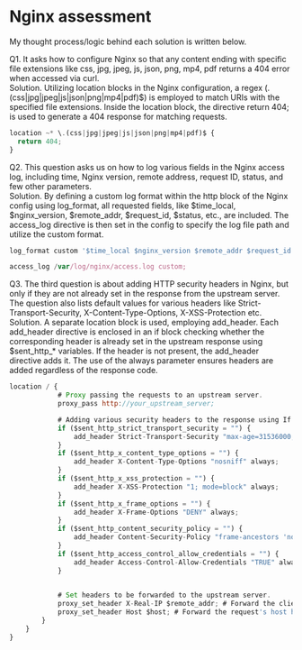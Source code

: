 # Nginx assessment

My thought process/logic behind each solution is written below.


Q1. It asks how to configure Nginx so that any content ending with specific file extensions like css, jpg, jpeg, js, json, png, mp4, pdf returns a 404 error when accessed via curl. <br>
Solution. Utilizing location blocks in the Nginx configuration, a regex (\.(css|jpg|jpeg|js|json|png|mp4|pdf)$) is employed to match URIs with the specified file extensions. Inside the location block, the directive return 404; is used to generate a 404 response for matching requests.
```js
location ~* \.(css|jpg|jpeg|js|json|png|mp4|pdf)$ {
  return 404;
}
```

Q2. This question asks us on how to log various fields in the Nginx access log, including time, Nginx version, remote address, request ID, status, and few other parameters. <br>
Solution. By defining a custom log format within the http block of the Nginx config using log_format, all requested fields, like $time_local, $nginx_version, $remote_addr, $request_id, $status, etc., are included. The access_log directive is then set in the config to specify the log file path and utilize the custom format.
```js
log_format custom '$time_local $nginx_version $remote_addr $request_id $status $body_bytes_sent "$http_user_agent" $proxy_protocol_addr $server_name $upstream_addr $request_time $upstream_connect_time $upstream_header_time $upstream_response_time "$request" $upstream_status $ssl_session_reused "$http_x_forwarded_for"';
```
```js
access_log /var/log/nginx/access.log custom;
```

Q3. The third question is about adding HTTP security headers in Nginx, but only if they are not already set in the response from the upstream server. The question also lists default values for various headers like Strict-Transport-Security, X-Content-Type-Options, X-XSS-Protection etc. <br>
Solution. A separate location block is used, employing add_header. Each add_header directive is enclosed in an if block checking whether the corresponding header is already set in the upstream response using $sent_http_* variables. If the header is not present, the add_header directive adds it. The use of the always parameter ensures headers are added regardless of the response code.
```js
location / {
            # Proxy passing the requests to an upstream server.
            proxy_pass http://your_upstream_server;

            # Adding various security headers to the response using If else conditional statements.
            if ($sent_http_strict_transport_security = "") {
                add_header Strict-Transport-Security "max-age=31536000; includeSubDomains" always;
            }
            if ($sent_http_x_content_type_options = "") {
                add_header X-Content-Type-Options "nosniff" always;
            }
            if ($sent_http_x_xss_protection = "") {
                add_header X-XSS-Protection "1; mode=block" always;
            }
            if ($sent_http_x_frame_options = "") {
                add_header X-Frame-Options "DENY" always;
            }
            if ($sent_http_content_security_policy = "") {
                add_header Content-Security-Policy "frame-ancestors 'none'" always;
            }
            if ($sent_http_access_control_allow_credentials = "") {
                add_header Access-Control-Allow-Credentials "TRUE" always;
            }
            

            # Set headers to be forwarded to the upstream server.
            proxy_set_header X-Real-IP $remote_addr; # Forward the client's real IP.
            proxy_set_header Host $host; # Forward the request's host header.
        }
    }
}
